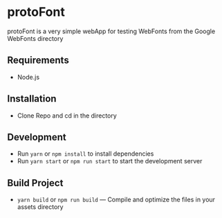 # protoFont
protoFont is a very simple webApp for testing WebFonts from the Google WebFonts directory


## Requirements
* Node.js

## Installation
* Clone Repo and cd in the directory

## Development

* Run `yarn` or `npm install` to install dependencies
* Run `yarn start` or `npm run start` to start the development server

## Build Project

* `yarn build` or `npm run build` — Compile and optimize the files in your assets directory
